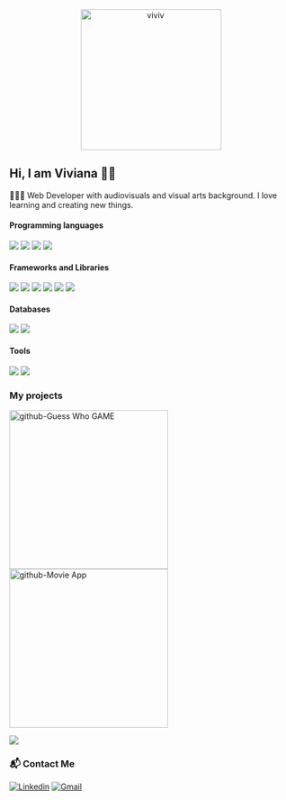 <div id="header" align="center" >
  <img src='https://i.postimg.cc/zfjWr6VL/viviv.gif' border='0' alt='viviv' width="250" />
</div>

## Hi, I am Viviana 👋🏽

👩🏾‍💻 Web Developer with audiovisuals and visual arts background.
I love learning and creating new things. 

#### Programming languages
<p>
  <img src="https://img.shields.io/badge/HTML5-E34F26?style=for-the-badge&logo=html5&logoColor=white" />
  <img src="https://img.shields.io/badge/CSS3-1572B6?style=for-the-badge&logo=css3&logoColor=white" />
  <img src="https://img.shields.io/badge/JavaScript-323330?style=for-the-badge&logo=javascript&logoColor=F7DF1E" />
  <img src="https://img.shields.io/badge/SASS-ff69b4?style=for-the-badge&logo=sass&logoColor=white" />
</p>

#### Frameworks and Libraries
<p>
  <img src="https://img.shields.io/badge/React-20232A?style=for-the-badge&logo=react&logoColor=61DAFB" />
  <img src="https://img.shields.io/badge/mui-blue?style=for-the-badge&logo=mui&logoColor=white" />
  <img src="https://img.shields.io/badge/Vue.js-35495E?style=for-the-badge&logo=vuedotjs&logoColor=4FC08D" />
  <img src="https://img.shields.io/badge/Jest-brigthengreen?style=for-the-badge&logo=jest&logoColor=white" />
  <img src="https://img.shields.io/badge/Node.js-339933?style=for-the-badge&logo=nodedotjs&logoColor=white" />
  <img src="https://img.shields.io/badge/Express.js-lightgrey?style=for-the-badge&logo=express&logoColor=white" />
 </p>
 
#### Databases
<p>
  <img src="https://img.shields.io/badge/MongoDB-4EA94B?style=for-the-badge&logo=mongodb&logoColor=white" />
  <img src="https://img.shields.io/badge/MySQL-00000F?style=for-the-badge&logo=mysql&logoColor=white" />
</p>

#### Tools
 <p>
  <img src="https://img.shields.io/badge/Visual_Studio_Code-0078D4?style=for-the-badge&logo=visual%20studio%20code&logoColor=white" />
   <img src="https://img.shields.io/badge/figma-blueviolet?style=for-the-badge&logo=figma&logoColor=white" />
</p>

### My projects
[<img width="282" src="https://denvercoder1-github-readme-stats.vercel.app/api/pin/?username=vivitt&repo=Guess_Who_GAME&theme=react&bg_color=273849&title_color=F85D7F&icon_color=F8D866&hide_border=true&show_icons=false" alt="github-Guess Who GAME">](https://github.com/vivitt/Guess_Who_GAME)[<img width="282" src="https://denvercoder1-github-readme-stats.vercel.app/api/pin/?username=vivitt&repo=Movie_APP&theme=react&bg_color=273849&title_color=F85D7F&icon_color=F8D866&hide_border=true&show_icons=false" alt="github-Movie App">](https://github.com/vivitt/Movie_APP)
<p>
<img align="center" src="https://github-readme-stats.vercel.app/api/top-langs/?username=vivitt&layout=compact&theme=cobalt&hide_border=true" />
</p>

### 📬 Contact Me

[<img alt="Linkedin" src="https://img.shields.io/badge/Linkedin-0078D4?&style=for-the-badge&logo=Linkedin&logoColor=white" />](https://www.linkedin.com/in/viviana-yanez/) [<img alt="Gmail" src="https://img.shields.io/badge/Gmail-red?&style=for-the-badge&logo=Gmail&logoColor=white" />](https://mailto:viviviyanez@gmail.com) 


<!--
**vivitt/vivitt** is a ✨ _special_ ✨ repository because its `README.md` (this file) appears on your GitHub profile.
